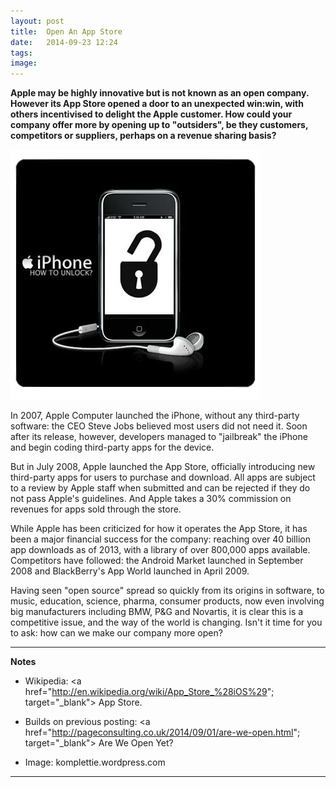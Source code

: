 ```yaml
---
layout: post
title:  Open An App Store
date:   2014-09-23 12:24
tags: 
image:
---
```


**Apple may be highly innovative but is not known as an open company. However its App Store opened a door to an unexpected win:win, with others incentivised to delight the Apple customer. How could your company offer more by opening up to "outsiders", be they customers, competitors or suppliers, perhaps on a revenue sharing basis?**

![](/libb/images/iphone-unlock.jpg)

In 2007, Apple Computer launched the iPhone, without any third-party software: the CEO Steve Jobs believed most users did not need it. Soon after its release, however, developers managed to "jailbreak" the iPhone and begin coding third-party apps for the device.

But in July 2008, Apple launched the App Store, officially introducing new third-party apps for users to purchase and download. All apps are subject to a review by Apple staff when submitted and can be rejected if they do not pass Apple's guidelines. And Apple takes a 30% commission on revenues for apps sold through the store. 

While Apple has been criticized for how it operates the App Store, it has been a major financial success for the company: reaching over 40 billion app downloads as of 2013, with a library of over 800,000 apps available. Competitors have followed: the Android Market launched in September 2008 and BlackBerry's App World launched in April 2009. 

Having seen "open source" spread so quickly from its origins in software, to music, education, science, pharma, consumer products, now even involving big manufacturers including BMW, P&G and Novartis, it is clear this is a competitive issue, and the way of the world is changing. 
Isn't it time for you to ask: how can we make our company more open? 
__________________
<b>Notes</b>
  
* Wikipedia: <a href="http://en.wikipedia.org/wiki/App_Store_%28iOS%29"; target="_blank"> App Store.</a>

* Builds on previous posting: <a href="http://pageconsulting.co.uk/2014/09/01/are-we-open.html"; target="_blank"> Are We Open Yet?</a>

* Image: komplettie.wordpress.com

__________________







